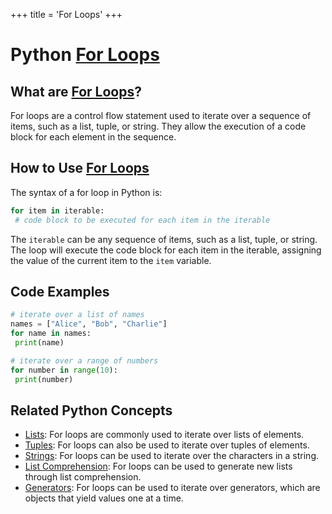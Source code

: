 +++
 title = 'For Loops'
+++
# Python [For Loops](./../for-loops/)

## What are [For Loops](./../for-loops/)?
For loops are a control flow statement used to iterate over a sequence of items, such as a list, tuple, or string. They allow the execution of a code block for each element in the sequence.

## How to Use [For Loops](./../for-loops/)
The syntax of a for loop in Python is:

```python
for item in iterable:
 # code block to be executed for each item in the iterable
```

The `iterable` can be any sequence of items, such as a list, tuple, or string. The loop will execute the code block for each item in the iterable, assigning the value of the current item to the `item` variable.

## Code Examples
```python
# iterate over a list of names
names = ["Alice", "Bob", "Charlie"]
for name in names:
 print(name)
```

```python
# iterate over a range of numbers
for number in range(10):
 print(number)
```

## Related Python Concepts

- [Lists](./../lists/): For loops are commonly used to iterate over lists of elements.
- [Tuples](./../tuples/): For loops can also be used to iterate over tuples of elements.
- [Strings](./../strings/): For loops can be used to iterate over the characters in a string.
- [List Comprehension](./../list-comprehension/): For loops can be used to generate new lists through list comprehension.
- [Generators](./../generators/): For loops can be used to iterate over generators, which are objects that yield values one at a time.